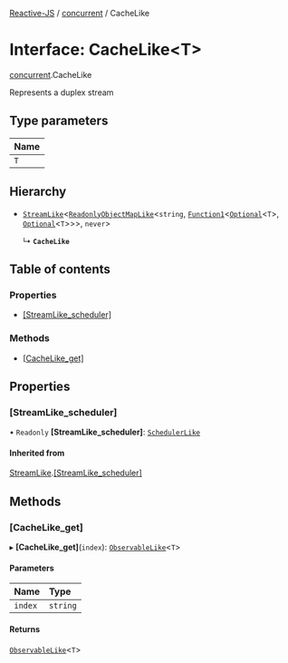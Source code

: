 [Reactive-JS](../README.md) / [concurrent](../modules/concurrent.md) / CacheLike

# Interface: CacheLike<T\>

[concurrent](../modules/concurrent.md).CacheLike

Represents a duplex stream

## Type parameters

| Name |
| :------ |
| `T` |

## Hierarchy

- [`StreamLike`](concurrent.StreamLike.md)<[`ReadonlyObjectMapLike`](../modules/collections.md#readonlyobjectmaplike)<`string`, [`Function1`](../modules/functions.md#function1)<[`Optional`](../modules/functions.md#optional)<`T`\>, [`Optional`](../modules/functions.md#optional)<`T`\>\>\>, `never`\>

  ↳ **`CacheLike`**

## Table of contents

### Properties

- [[StreamLike\_scheduler]](concurrent.CacheLike.md#[streamlike_scheduler])

### Methods

- [[CacheLike\_get]](concurrent.CacheLike.md#[cachelike_get])

## Properties

### [StreamLike\_scheduler]

• `Readonly` **[StreamLike\_scheduler]**: [`SchedulerLike`](concurrent.SchedulerLike.md)

#### Inherited from

[StreamLike](concurrent.StreamLike.md).[[StreamLike_scheduler]](concurrent.StreamLike.md#[streamlike_scheduler])

## Methods

### [CacheLike\_get]

▸ **[CacheLike_get]**(`index`): [`ObservableLike`](concurrent.ObservableLike.md)<`T`\>

#### Parameters

| Name | Type |
| :------ | :------ |
| `index` | `string` |

#### Returns

[`ObservableLike`](concurrent.ObservableLike.md)<`T`\>
